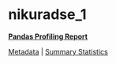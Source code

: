# nikuradse_1

[**Pandas Profiling Report**](https://epistasislab.github.io/pmlb/profile/nikuradse_1.html)

[Metadata](metadata.yaml) | [Summary Statistics](summary_stats.tsv)

